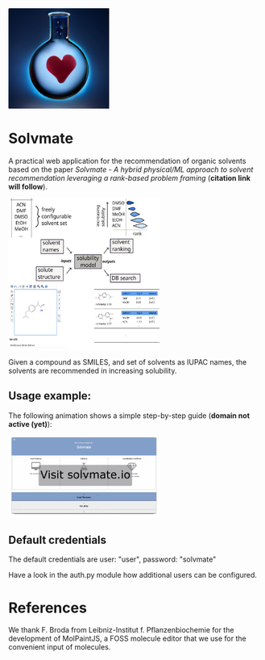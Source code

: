 <img src="/logo.png" width="200">

# Solvmate 

A practical web application for the recommendation of organic solvents
based on the paper
*Solvmate - A hybrid physical/ML approach to solvent recommendation leveraging a rank-based problem framing* (**citation link will follow**).

<img src="/figures/figure_webapp_2.svg" width="300" height="300">

Given a compound as SMILES, and set of solvents as IUPAC names,
the solvents are recommended in increasing solubility.



## Usage example:
The following animation shows a simple step-by-step guide (**domain not active (yet)**):

<img src="/figures/usage_animation.gif" width="300">

## Default credentials
The default credentials are user: "user", password: "solvmate"

Have a look in the auth.py module how additional users can be configured.


# References
We thank F. Broda from Leibniz-Institut f. Pflanzenbiochemie for the
development of MolPaintJS, a FOSS molecule editor that we use
for the convenient input of molecules.
